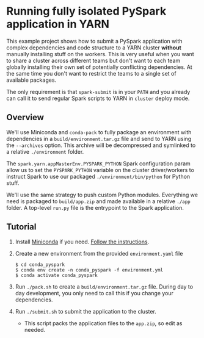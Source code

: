 # Running fully isolated PySpark application in YARN

This example project shows how to submit a PySpark application with complex dependencies
and code structure to a YARN cluster **without** manually installing stuff on the
workers. This is very useful when you want to share a cluster across different teams but
don't want to each team globally installing their own set of potentially conflicting
dependencies. At the same time you don't want to restrict the teams to a single set of
available packages.

The only requirement is that `spark-submit` is in your `PATH` and you already can call
it to send regular Spark scripts to YARN in `cluster` deploy mode.

## Overview

We'll use Miniconda and `conda-pack` to fully package an environment with dependencies
in a `build/environment.tar.gz` file and send to YARN using the `--archives` option.
This archive will be decompressed and symlinked to a relative `./environment` folder.

The `spark.yarn.appMasterEnv.PYSPARK_PYTHON` Spark configuration param allow us to
set the `PYSPARK_PYTHON` variable on the cluster driver/workers to instruct Spark to
use our packaged `./environment/bin/python` for Python stuff.

We'll use the same strategy to push custom Python modules. Everything we need is
packaged to `build/app.zip` and made available in a relative `./app` folder. A
top-level `run.py` file is the entrypoint to the Spark application.


## Tutorial

1. Install [Miniconda](https://docs.conda.io/en/latest/miniconda.html) if you need.
   [Follow the instructions](https://conda.io/projects/conda/en/latest/user-guide/install/index.html).

2. Create a new environment from the provided `environment.yaml` file

   ```
   $ cd conda_pyspark
   $ conda env create -n conda_pyspark -f environment.yml
   $ conda activate conda_pyspark
   ```

3. Run `./pack.sh` to create a `build/environment.tar.gz` file. During day to day
   development, you only need to call this if you change your dependencies.

4. Run `./submit.sh` to submit the application to the cluster.
   * This script packs the application files to the `app.zip`, so edit as needed.

